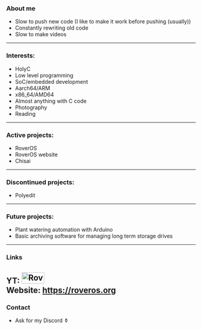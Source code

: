 ### About me
* Slow to push new code (I like to make it work before pushing (usually))
* Constantly rewriting old code
* Slow to make videos
---
### Interests:
* HolyC
* Low level programming
* SoC/embedded development
* Aarch64/ARM
* x86_64/AMD64
* Almost anything with C code
* Photography
* Reading
---
### Active projects:
* RoverOS
* RoverOS website
* Chisai
---
### Discontinued projects:
* Polyedit
---
### Future projects:
* Plant watering automation with Arduino
* Basic archiving software for managing long term storage drives
---
### Links
YT: 
<a href="https://www.youtube.com/@roverx64">
  <img src="https://www.gstatic.com/youtube/img/branding/youtubelogo/svg/youtubelogo.svg" width="60" height="30" alt="Roverx64"/>
</a>  
Website: 
https://roveros.org
---
### Contact
* Ask for my Discord ⚱️
